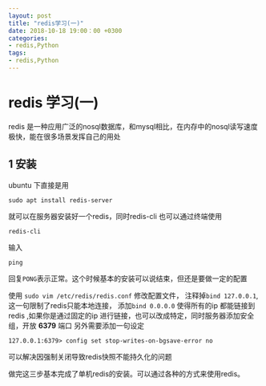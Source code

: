 ```yaml
---
layout: post
title: "redis学习(一)"
date: 2018-10-18 19:00：00 +0300
categories:
- redis,Python
tags:
- redis,Python
---
```

# redis 学习(一)
redis 是一种应用广泛的nosql数据库，和mysql相比，在内存中的nosql读写速度极快，能在很多场景发挥自己的用处

##  1 安装 
ubuntu 下直接是用
```
sudo apt install redis-server
```
就可以在服务器安装好一个redis，同时redis-cli 也可以通过终端使用
```
redis-cli 
```
输入
```
ping
```
回复```PONG```表示正常。这个时候基本的安装可以说结束，但还是要做一定的配置

使用 ```sudo vim /etc/redis/redis.conf``` 修改配置文件，
注释掉```bind 127.0.0.1```,这一句限制了redis只能本地连接，
添加```bind 0.0.0.0``` 使得所有的ip 都能链接到redis ,如果你是通过固定的ip 进行链接，也可以改成特定，同时服务器添加安全组，开放 <b>6379</b> 端口
另外需要添加一句设定
```
127.0.0.1:6379> config set stop-writes-on-bgsave-error no
```
可以解决因强制关闭导致redis快照不能持久化的问题

做完这三步基本完成了单机redis的安装。可以通过各种的方式来使用redis。